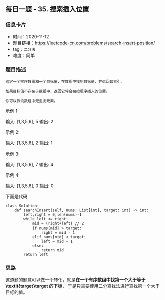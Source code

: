 ## 每日一题 - 35. 搜索插入位置

### 信息卡片

- 时间：2020-11-12
- 题目链接：https://leetcode-cn.com/problems/search-insert-position/
- tag：`二分法`
- 难度：简单


### 题目描述

```
给定一个排序数组和一个目标值，在数组中找到目标值，并返回其索引。

如果目标值不存在于数组中，返回它将会被按顺序插入的位置。

你可以假设数组中无重复元素。

```

示例 1:

输入: [1,3,5,6], 5
输出: 2

示例 2:

输入: [1,3,5,6], 2
输出: 1

示例 3:

输入: [1,3,5,6], 7
输出: 4

示例 4:

输入: [1,3,5,6], 0
输出: 0
 

下面是代码

```
class Solution:
    def searchInsert(self, nums: List[int], target: int) -> int:
        left,right = 0,len(nums)-1
        while left <= right:
            mid = (right+left) // 2
            if nums[mid] > target:
                right = mid - 1
            elif nums[mid] < target:
                left = mid + 1
            else:
                return mid
        return left
```

### 思路

这道题的题意可以做一个转化，就是**在一个有序数组中找第一个大于等于 \textit{target}target 的下标**，
于是只需要使用二分查找法进行查找第一个大于目标的值。




